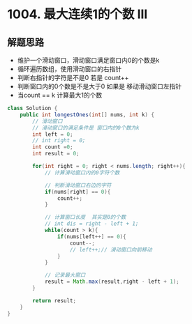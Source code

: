 # 1004. 最大连续1的个数 III


## 解题思路

* 维护一个滑动窗口，滑动窗口满足窗口内0的个数是k
* 循环遍历数组，使用滑动窗口的右指针
* 判断右指针的字符是不是0 若是 count++
* 判断窗口内的0个数是不是大于0 如果是 移动滑动窗口左指针
* 当count == k 计算最大1的个数

```java
class Solution {
    public int longestOnes(int[] nums, int k) {
        // 滑动窗口
        // 滑动窗口的满足条件是 窗口内的0个数为k
        int left = 0;
        // int right = 0;
        int count =0;
        int result = 0;

        for(int right = 0; right < nums.length; right++){
            // 计算滑动窗口内的0字符个数

            // 判断滑动窗口右边的字符
            if(nums[right] == 0){
                count++;
            }

            // 计算窗口长度  其实是0的个数
            // int dis = right - left + 1;
            while(count > k){
                if(nums[left++] == 0){
                    count--;
                    // left++;// 滑动窗口向前移动
                }
            }

            // 记录最大窗口
            result = Math.max(result,right - left + 1);
        }

        return result;
    }
}

```
